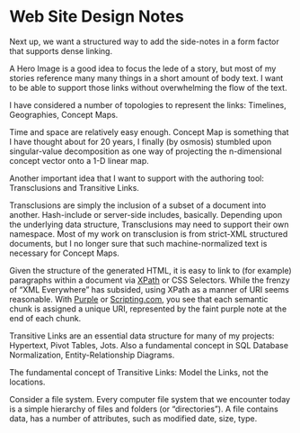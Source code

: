 # Web Site Design Notes
Next up, we want a structured way to add the side-notes in a form factor that supports dense linking.

A Hero Image is a good idea to focus the lede of a story, but most of my stories reference many many things in a short amount of body text. I want to be able to support those links without overwhelming the flow of the text.

I have considered a number of topologies to represent the links: Timelines, Geographies, Concept Maps.

Time and space are relatively easy enough. Concept Map is something that I have thought about for 20 years, I finally (by osmosis) stumbled upon singular-value decomposition as one way of projecting the n-dimensional concept vector onto a 1-D linear map.

Another important idea that I want to support with the authoring tool: Transclusions and Transitive Links.

Transclusions are simply the inclusion of a subset of a document into another. Hash-include or server-side includes, basically. Depending upon the underlying data structure, Transclusions may need to support their own namespace. Most of my work on transclusion is from strict-XML structured documents, but I no longer sure that such machine-normalized text is necessary for Concept Maps.

Given the structure of the generated HTML, it is easy to link to (for example) paragraphs within a document via [XPath](https://developer.mozilla.org/en-US/docs/Web/XPath) or CSS Selectors. While the frenzy of “XML Everywhere” has subsided, using XPath as a manner of URI seems reasonable. With [Purple](http://eekim.com/2007/02/the-blue-oxen-way/) or [Scripting.com](http://scripting.com), you see that each semantic chunk is assigned a unique URI, represented by the faint purple note at the end of each chunk.

Transitive Links are an essential data structure for many of my projects: Hypertext, Pivot Tables, Jots. Also a fundamental concept in SQL Database Normalization, Entity-Relationship Diagrams.

The fundamental concept of Transitive Links: Model the Links, not the locations.

Consider a file system. Every computer file system that we encounter today is a simple hierarchy of files and folders (or “directories”). A file contains data, has a number of attributes, such as modified date, size, type.


